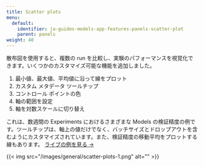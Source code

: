```yaml
---
title: Scatter plots
menu:
  default:
    identifier: ja-guides-models-app-features-panels-scatter-plot
    parent: panels
weight: 40
---
```


散布図を使用すると、複数の run を比較し、実験のパフォーマンスを視覚化できます。いくつかのカスタマイズ可能な機能を追加しました。

1. 最小値、最大値、平均値に沿って線をプロット
2. カスタム メタデータ ツールチップ
3. コントロール ポイントの色
4. 軸の範囲を設定
5. 軸を対数スケールに切り替え

これは、数週間の Experiments におけるさまざまな Models の検証精度の例です。ツールチップは、軸上の値だけでなく、バッチサイズとドロップアウトを含むようにカスタマイズされています。また、検証精度の移動平均をプロットする線もあります。
[ライブの例を見る →](https://app.wandb.ai/l2k2/l2k/reports?view=carey%2FScatter%20Plot)

{{< img src="/images/general/scatter-plots-1.png" alt="" >}}
